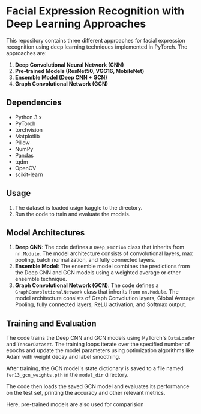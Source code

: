 # Facial Expression Recognition with Deep Learning Approaches

This repository contains three different approaches for facial expression recognition using deep learning techniques implemented in PyTorch. The approaches are:

1. **Deep Convolutional Neural Network (CNN)**
2. **Pre-trained Models (ResNet50, VGG16, MobileNet)**
3. **Ensemble Model (Deep CNN + GCN)**
4. **Graph Convolutional Network (GCN)**

## Dependencies

- Python 3.x
- PyTorch
- torchvision
- Matplotlib
- Pillow
- NumPy
- Pandas
- tqdm
- OpenCV
- scikit-learn

## Usage

1. The dataset is loaded usign kaggle to the directory.
2. Run the code to train and evaluate the models.

## Model Architectures

1. **Deep CNN**: The code defines a `Deep_Emotion` class that inherits from `nn.Module`. The model architecture consists of convolutional layers, max pooling, batch normalization, and fully connected layers.
2. **Ensemble Model**: The ensemble model combines the predictions from the Deep CNN and GCN models using a weighted average or other ensemble technique.
3. **Graph Convolutional Network (GCN)**: The code defines a `GraphConvolutionalNetwork` class that inherits from `nn.Module`. The model architecture consists of Graph Convolution layers, Global Average Pooling, fully connected layers, ReLU activation, and Softmax output.
   
## Training and Evaluation

The code trains the Deep CNN and GCN models using PyTorch's `DataLoader` and `TensorDataset`. The training loops iterate over the specified number of epochs and update the model parameters using optimization algorithms like Adam with weight decay and label smoothing.

After training, the GCN model's state dictionary is saved to a file named `fer13_gcn_weights.pth` in the `model_dir` directory.

The code then loads the saved GCN model and evaluates its performance on the test set, printing the accuracy and other relevant metrics.

Here, pre-trained models are also used for comparision
